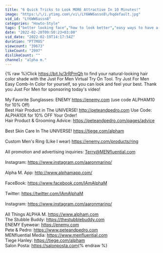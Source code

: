 ```yaml
---
title: "6 Quick Tricks to Look MORE Attractive In 10 Minutes!"
image: "https:\/\/i.ytimg.com\/vi\/LY6WW6assn8\/hqdefault.jpg"
vid_id: "LY6WW6assn8"
categories: "Howto-Style"
tags: ["better looking face","how to look better","easy ways to have a better face"]
date: "2022-02-20T09:50:23+03:00"
vid_date: "2022-02-19T14:17:54Z"
duration: "PT7M8S"
viewcount: "39673"
likeCount: "2997"
dislikeCount: ""
channel: "alpha m."
---
```

{% raw %}Click <a rel="nofollow" target="blank" href="https://bit.ly/3rRPmQh">https://bit.ly/3rRPmQh</a> to find your natural-looking hair color shade with the Just For Men Virtual Try On Tool. Try Just For Men Easy Comb-In Color for yourself, so you can look and feel your best. Thank you Just For Men for sponsoring today's video!<br /><br />My Favorite  Sunglasses: ENEMY <a rel="nofollow" target="blank" href="https://enemy.com">https://enemy.com</a> (use code ALPHAM10 for 10% Off)<br />Best Hair Product in The UNIVERSE! <a rel="nofollow" target="blank" href="http://peteandpedro.com">http://peteandpedro.com</a> Use Code: ALPHA10X for 10% OFF Your Order!   <br />Hair Product &amp; Grooming Advice: <a rel="nofollow" target="blank" href="https://peteandpedro.com/pages/advice">https://peteandpedro.com/pages/advice</a><br /><br />Best Skin Care In The UNIVERSE! <a rel="nofollow" target="blank" href="https://tiege.com/alpham">https://tiege.com/alpham</a><br /><br />Custom Men's Ring (Like I wear) <a rel="nofollow" target="blank" href="https://enemy.com/products/ring">https://enemy.com/products/ring</a><br /><br />All promotion and advertising inquiries: Terry@MENfluential.com<br /><br />Instagram:  <a rel="nofollow" target="blank" href="https://www.instagram.com/aaronmarino/">https://www.instagram.com/aaronmarino/</a><br /><br />Alpha M. App: <a rel="nofollow" target="blank" href="http://www.alphamapp.com/">http://www.alphamapp.com/</a><br /><br />FaceBook: <a rel="nofollow" target="blank" href="https://www.facebook.com/IAmAlphaM">https://www.facebook.com/IAmAlphaM</a><br /><br />Twitter: <a rel="nofollow" target="blank" href="https://twitter.com/IAmAlphaM">https://twitter.com/IAmAlphaM</a><br /><br />Instagram:  <a rel="nofollow" target="blank" href="https://www.instagram.com/aaronmarino/">https://www.instagram.com/aaronmarino/</a><br /><br />All Things ALPHA M. <a rel="nofollow" target="blank" href="https://www.alpham.com">https://www.alpham.com</a><br />The Stubble Buddy: <a rel="nofollow" target="blank" href="https://thestubblebuddy.com">https://thestubblebuddy.com</a><br />ENEMY Eyewear: <a rel="nofollow" target="blank" href="https://enemy.com">https://enemy.com</a><br />Pete &amp; Pedro: <a rel="nofollow" target="blank" href="https://www.peteandpedro.com">https://www.peteandpedro.com</a><br />MENfluential Media: <a rel="nofollow" target="blank" href="https://www.menfluential.com">https://www.menfluential.com</a><br />Tiege Hanley: <a rel="nofollow" target="blank" href="https://tiege.com/alpham">https://tiege.com/alpham</a><br />Salon Posta: <a rel="nofollow" target="blank" href="https://salonposta.com">https://salonposta.com</a>{% endraw %}
